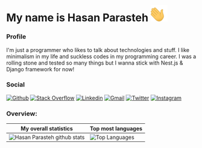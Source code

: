 # My name is Hasan Parasteh <img width="45" src="https://github.com/sudimuk2017/qwaszx/blob/main/waving_hand.gif">

### Profile

I'm just a programmer who likes to talk about technologies and stuff. I like minimalism in my life and suckless codes in my programming career.
I was a rolling stone and tested so many things but I wanna stick with Nest.js & Django framework for now!

### Social
[![Github](https://img.shields.io/badge/GitHub-100000?style=for-the-badge&logo=github&logoColor=white)](https://github.com/hasanparasteh/hasanparasteh/)
[![Stack Overflow](https://img.shields.io/badge/Stack_Overflow-D64A17?style=for-the-badge&logo=stack-overflow&logoColor=white)](https://stackoverflow.com/users/8344575/hasan-parasteh/)
[![Linkedin](https://img.shields.io/badge/LinkedIn-0077B5?style=for-the-badge&logo=linkedin&logoColor=white)](https://www.linkedin.com/in/hasanparasteh/)
[![Gmail](https://img.shields.io/badge/Gmail-D14836?style=for-the-badge&logo=gmail&logoColor=white)](mailto:hasanparasteh@gmail.com)
[![Twitter](https://img.shields.io/badge/Twitter-1DA1F2?style=for-the-badge&logo=twitter&logoColor=white)](https://twitter.com/HasanParasteh/)
[![Instagram](https://img.shields.io/badge/Instagram-E4405F?style=for-the-badge&logo=instagram&logoColor=white)](https://instagram.com/hasanparasteh/)

### Overview:
|My overall statistics|Top most languages |
|------------------|-------------|
|![Hasan Parasteh github stats](https://github-readme-stats.vercel.app/api?username=hasanparasteh&show_icons=true&hide_border=true&count_private=true)|![Top Languages](https://github-readme-stats.vercel.app/api/top-langs/?username=hasanparasteh&langs_count=3&count_private=true)|
